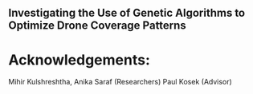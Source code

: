 ## Investigating the Use of Genetic Algorithms to Optimize Drone Coverage Patterns

# Acknowledgements:
Mihir Kulshreshtha, Anika Saraf (Researchers)
Paul Kosek (Advisor)
